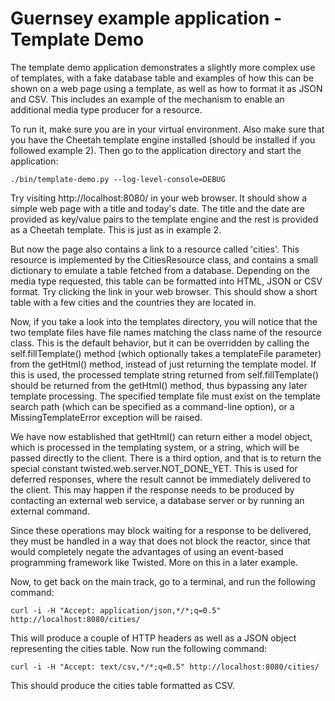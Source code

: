 <!--
    Guernsey - Library to simplify creating REST web services using Python and Twisted
    Copyright (C) 2016 Ingemar Nilsson

    This program is free software: you can redistribute it and/or modify
    it under the terms of the GNU General Public License as published by
    the Free Software Foundation, either version 3 of the License, or
    (at your option) any later version.

    This program is distributed in the hope that it will be useful,
    but WITHOUT ANY WARRANTY; without even the implied warranty of
    MERCHANTABILITY or FITNESS FOR A PARTICULAR PURPOSE.  See the
    GNU General Public License for more details.

    You should have received a copy of the GNU General Public License
    along with this program.  If not, see <http://www.gnu.org/licenses/>.
-->

# Guernsey example application - Template Demo

The template demo application demonstrates a slightly more complex use
of templates, with a fake database table and examples of how this can
be shown on a web page using a template, as well as how to format it
as JSON and CSV. This includes an example of the mechanism to enable
an additional media type producer for a resource.

To run it, make sure you are in your virtual environment. Also make
sure that you have the Cheetah template engine installed (should be
installed if you followed example 2). Then go to the application
directory and start the application:

```
./bin/template-demo.py --log-level-console=DEBUG
```

Try visiting http://localhost:8080/ in your web browser. It should
show a simple web page with a title and today's date. The title and
the date are provided as key/value pairs to the template engine and
the rest is provided as a Cheetah template. This is just as in example
2.

But now the page also contains a link to a resource called
'cities'. This resource is implemented by the CitiesResource class,
and contains a small dictionary to emulate a table fetched from a
database. Depending on the media type requested, this table can be
formatted into HTML, JSON or CSV format. Try clicking the link in your
web browser. This should show a short table with a few cities and the
countries they are located in.

Now, if you take a look into the templates directory, you will notice that
the two template files have file names matching the class name of the
resource class. This is the default behavior, but it can be overridden
by calling the self.fillTemplate() method (which optionally takes a
templateFile parameter) from the getHtml() method, instead of just
returning the template model. If this is used, the processed template
string returned from self.fillTemplate() should be returned from the
getHtml() method, thus bypassing any later template processing. The
specified template file must exist on the template search path (which
can be specified as a command-line option), or a MissingTemplateError
exception will be raised.

We have now established that getHtml() can return either a model
object, which is processed in the templating system, or a string,
which will be passed directly to the client. There is a third option,
and that is to return the special constant
twisted.web.server.NOT_DONE_YET. This is used for deferred responses,
where the result cannot be immediately delivered to the client. This
may happen if the response needs to be produced by contacting an
external web service, a database server or by running an external
command.

Since these operations may block waiting for a response to be
delivered, they must be handled in a way that does not block the
reactor, since that would completely negate the advantages of using an
event-based programming framework like Twisted. More on this in a
later example.

Now, to get back on the main track, go to a terminal, and run
the following command:

```
curl -i -H "Accept: application/json,*/*;q=0.5" http://localhost:8080/cities/
```

This will produce a couple of HTTP headers as well as a JSON
object representing the cities table. Now run the following command:

```
curl -i -H "Accept: text/csv,*/*;q=0.5" http://localhost:8080/cities/
```

This should produce the cities table formatted as CSV.
